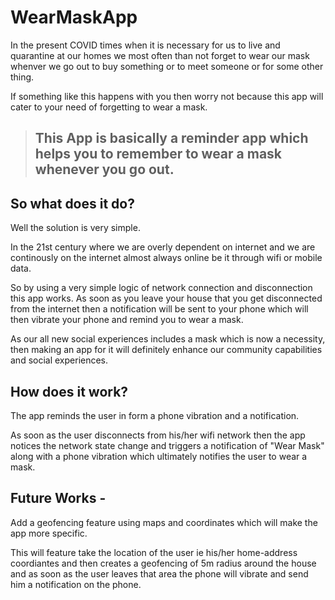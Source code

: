 # WearMaskApp  

In the present COVID times when it is necessary for us to live and quarantine at our homes we most often than not forget to wear our mask whenver we go out to buy something or to meet someone or for some other thing.

If something like this happens with you then worry not because this app will cater to your need of forgetting to wear a mask.


>## This App is basically a reminder app which helps you to remember to wear a mask whenever you go out. 


## So what does it do? 

Well the solution is very simple. 

In the 21st century where we are overly dependent on internet and we are continously on the internet almost always online be it through wifi or mobile data. 

So by using a very simple logic of network connection and disconnection this app works. As soon as you leave your house that you get disconnected from the internet then a notification will be sent to your phone which will then vibrate your phone and remind you to wear a mask. 


As our all new social experiences includes a mask which is now a necessity, then making an app for it will definitely enhance our community capabilities and social experiences.

## How does it work? 

The app reminds the user in form a phone vibration and a notification. 

As soon as the user disconnects from his/her wifi network then the app notices the network state change and triggers a notification of "Wear Mask" along with a phone vibration which ultimately notifies the user to wear a mask. 


## Future Works -

Add a geofencing feature using maps and coordinates which will make the app more specific.

This will feature take the location of the user ie his/her home-address coordiantes and then creates a geofencing of 5m radius around the house and as soon as the user leaves that area the phone will vibrate and send him a notification on the phone. 
